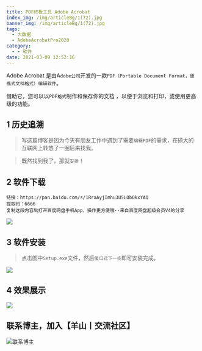 ```yaml
---
title: PDF终极工具 Adobe Acrobat
index_img: /img/articleBg/1(72).jpg
banner_img: /img/articleBg/1(72).jpg
tags:
  - 大数据
  - AdobeAcrobatPro2020
category:
  - - 软件
date: 2021-03-09 12:52:16
---
```


Adobe Acrobat 是由A`dobe公司`开发的一款`PDF（Portable Document Format，便携式文档格式）编辑软件`。

借助它，您可以以`PDF格式`制作和保存你的文档 ，以便于浏览和打印，或使用更高级的功能。

<!-- more -->

## 1 历史追溯

> 写这篇博客是因为今天有朋友工作中遇到了需要`编辑PDF`的需求，在硕大的互联网上转悠了一圈后来找我。

> 既然找到我了，那就`安排`！

## 2 软件下载

```
链接：https://pan.baidu.com/s/1RraAyjImhu3U5LObOkxYAQ 
提取码：6666 
复制这段内容后打开百度网盘手机App，操作更方便哦--来自百度网盘超级会员V4的分享
```

![](/img/articleContent/工具_PDF/1.png)

## 3 软件安装

> 点击图中`Setup.exe`文件，然后`傻瓜式下一步`即可安装完成。

![](/img/articleContent/工具_PDF/2.png)

## 4 效果展示

![](/img/articleContent/工具_PDF/3.png)

## 联系博主，加入【羊山丨交流社区】
![联系博主](/img/icon/wechatFindMe.png)